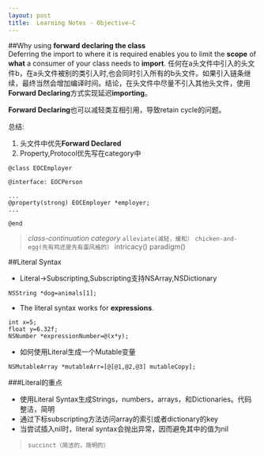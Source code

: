 ```yaml
---
layout: post
title:  Learning Notes - Objective-C 
---
```

##Why using **forward declaring the class**  
Deferring the import to where it is required enables you to limit the **scope** of **what** a consumer of your class needs to **import**. 任何在a头文件中引入的头文件b，在a头文件被别的类引入时,也会同时引入所有的b头文件。如果引入链条继续，最终当然会增加编译时间。结论，在头文件中尽量不引入其他头文件，使用**Forward Declaring**方式实现延迟**importing**。

**Forward Declaring**也可以减轻类互相引用，导致retain cycle的问题。

总结:
1. 头文件中优先**Forward Declared**
2. Property,Protocol优先写在category中


```
@class EOCEmployer

@interface: EOCPerson

...
@property(strong) EOCEmployer *employer;
...

@end
```

> *class-continuation category*  `alleviate(减轻，缓和）`  `chicken-and-egg(先有鸡还是先有蛋风格的）` intricacy()  paradigm()

##Literal Syntax
- Literal->Subscripting,Subscripting支持NSArray,NSDictionary

`NSString *dog=animals[1];`

- The literal syntax works for **expressions**.

```
int x=5;
float y=6.32f;
NSNumber *expressionNumber=@(x*y);
```

- 如何使用Literal生成一个Mutable变量

`NSMutableArray *mutableArr=[@[@1,@2,@3] mutableCopy];`

###Literal的重点
- 使用Literal Syntax生成Strings，numbers，arrays，和Dictionaries。代码整洁，简明
- 通过下标subscripting方法访问array的索引或者dictionary的key
- 当尝试插入nil时，literal syntax会抛出异常，因而避免其中的值为nil

> `succinct（简洁的，简明的）`                                                       

